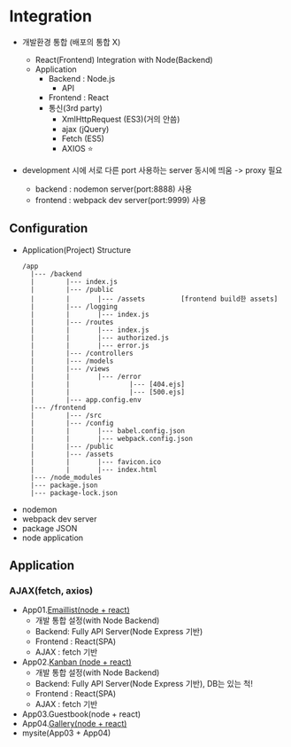 # Integration

* 개발환경 통합 (배포의 통합 X)
    * React(Frontend) Integration with Node(Backend)
    * Application
        * Backend : Node.js
            * API
        * Frontend : React
        * 통신(3rd party)
            * XmlHttpRequest (ES3)(거의 안씀)
            * ajax (jQuery)
            * Fetch (ES5)
            * AXIOS :star:

* development 시에 서로 다른 port 사용하는 server 동시에 띄움 -> proxy 필요
    * backend : nodemon server(port:8888) 사용
    * frontend : webpack dev server(port:9999) 사용

## Configuration

* Application(Project) Structure
    ```text
    /app
      |--- /backend
      |        |--- index.js
      |        |--- /public
      |        |       |--- /assets         [frontend build한 assets]
      |        |--- /logging
      |        |       |--- index.js
      |        |--- /routes
      |        |       |--- index.js
      |        |       |--- authorized.js
      |        |       |--- error.js
      |        |--- /controllers
      |        |--- /models
      |        |--- /views
      |        |       |--- /error
      |        |               |--- [404.ejs]
      |        |               |--- [500.ejs]
      |        |--- app.config.env
      |--- /frontend
      |        |--- /src
      |        |--- /config
      |        |       |--- babel.config.json
      |        |       |--- webpack.config.json
      |        |--- /public
      |        |--- /assets
      |        |       |--- favicon.ico
      |        |       |--- index.html
      |--- /node_modules
      |--- package.json
      |--- package-lock.json
    ```
* nodemon
* webpack dev server
* package JSON
* node application

## Application

### AJAX(fetch, axios)

* App01.[Emaillist(node + react)](emaillist)
    * 개발 통합 설정(with Node Backend)
    * Backend: Fully API Server(Node Express 기반)
    * Frontend : React(SPA)
    * AJAX : fetch 기반
* App02.[Kanban (node + react)](kanban)
    * 개발 통합 설정(with Node Backend)
    * Backend: Fully API Server(Node Express 기반), DB는 있는 척!
    * Frontend : React(SPA)
    * AJAX : fetch 기반
* App03.Guestbook(node + react)
* App04.[Gallery(node + react)](gallery)
* mysite(App03 + App04)